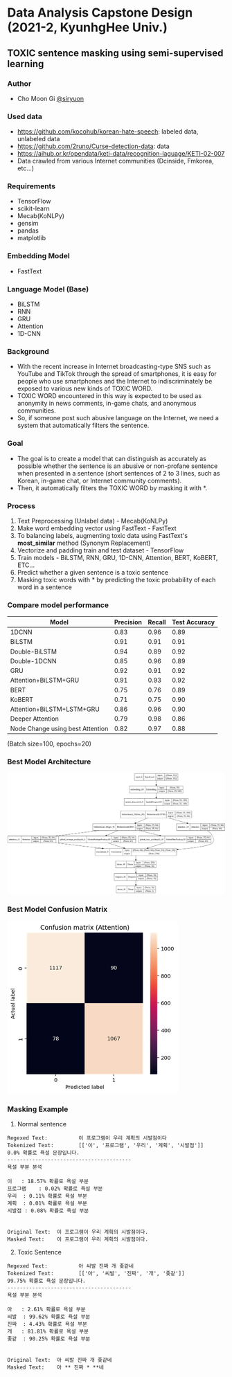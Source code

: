 # Data Analysis Capstone Design (2021-2, KyunhgHee Univ.)
## TOXIC sentence masking using semi-supervised learning

### Author
 * Cho Moon Gi [@siryuon](https://github.com/siryuon)

### Used data
 * https://github.com/kocohub/korean-hate-speech: labeled data, unlabeled data
 * https://github.com/2runo/Curse-detection-data: data
 * https://aihub.or.kr/opendata/keti-data/recognition-laguage/KETI-02-007
 * Data crawled from various Internet communities (Dcinside, Fmkorea, etc...)

### Requirements
 * TensorFlow
 * scikit-learn
 * Mecab(KoNLPy)
 * gensim
 * pandas
 * matplotlib
 
### Embedding Model
 * FastText

### Language Model (Base)
 * BiLSTM
 * RNN
 * GRU
 * Attention
 * 1D-CNN  
 
### Background
 - With the recent increase in Internet broadcasting-type SNS such as YouTube and TikTok through the spread of smartphones, it is easy for people who use smartphones and the Internet to indiscriminately be exposed to various new kinds of TOXIC WORD.
 - TOXIC WORD encountered in this way is expected to be used as anonymity in news comments, in-game chats, and anonymous communities.
 - So, if someone post such abusive language on the Internet, we need a system that automatically filters the sentence.  

### Goal
 - The goal is to create a model that can distinguish as accurately as possible whether the sentence is an abusive or non-profane sentence when presented in a sentence (short sentences of 2 to 3 lines, such as Korean, in-game chat, or Internet community comments).
 - Then, it automatically filters the TOXIC WORD by masking it with *.  

### Process
1. Text Preprocessing (Unlabel data) - Mecab(KoNLPy)
2. Make word embedding vector using FastText - FastText
3. To balancing labels, augmenting toxic data using FastText's **most_similar** method (Synonym Replacement)
4. Vectorize and padding train and test dataset - TensorFlow
5. Train models - BiLSTM, RNN, GRU, 1D-CNN, Attention, BERT, KoBERT, ETC...
6. Predict whether a given sentence is a toxic sentence
7. Masking toxic words with * by predicting the toxic probability of each word in a sentence

### Compare model performance
| **Model** | **Precision** | **Recall** | **Test Accuracy**
| ----------- | ------------ | ------------ | ------------ |
| 1DCNN    |0.83|0.96| 0.89         |
| BiLSTM    |0.91|0.91| 0.91         |
| Double-BiLSTM |0.94|0.89| 0.92   |
| Double-1DCNN |0.85|0.96| 0.89   |
| GRU |0.92|0.91| 0.92   |
| Attention+BiLSTM+GRU |0.91|0.93| 0.92   |
| BERT| 0.75|0.76|0.89|
| KoBERT|0.71|0.75|0.90 | 0.89   |
| Attention+BiLSTM+LSTM+GRU|0.86|0.96 | 0.90   |
| Deeper Attention |0.79|0.98|0.86| 0.89   |
| Node Change using best Attention| 0.82|0.97|0.88|  

(Batch size=100, epochs=20)

### Best Model Architecture
![image](https://github.com/siryuon/DataAnalysis_CapstoneDesign/blob/081acd73fce5e5f225410adf46e37ca6ce824b53/image/architecture.png)  

### Best Model Confusion Matrix
![image](https://github.com/siryuon/DataAnalysis_CapstoneDesign/blob/081acd73fce5e5f225410adf46e37ca6ce824b53/image/confusion.png)  

### Masking Example
1. Normal sentence
```
Regexed Text:          이 프로그램이 우리 계획의 시발점이다  
Tokenized Text:        [['이', '프로그램', '우리', '계획', '시발점']]
0.0% 확률로 욕설 문장입니다.
----------------------------------------
욕설 부분 분석

이	: 18.57% 확률로 욕설 부분
프로그램	: 0.02% 확률로 욕설 부분
우리	: 0.11% 확률로 욕설 부분
계획	: 0.01% 확률로 욕설 부분
시발점	: 0.08% 확률로 욕설 부분


Original Text:  이 프로그램이 우리 계획의 시발점이다. 
Masked Text:    이 프로그램이 우리 계획의 시발점이다.
```
2. Toxic Sentence
```
Regexed Text:          아 씨발 진짜 개 좆같네
Tokenized Text:        [['아', '씨발', '진짜', '개', '좆같']]
99.75% 확률로 욕설 문장입니다.
----------------------------------------
욕설 부분 분석

아	: 2.61% 확률로 욕설 부분
씨발	: 99.62% 확률로 욕설 부분
진짜	: 4.43% 확률로 욕설 부분
개	: 81.81% 확률로 욕설 부분
좆같	: 90.25% 확률로 욕설 부분


Original Text:  아 씨발 진짜 개 좆같네
Masked Text:    아 ** 진짜 * **네
```
